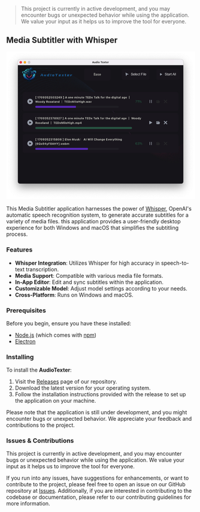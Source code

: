 > This project is currently in active development, and you may encounter bugs or unexpected behavior while using the application. We value your input as it helps us to improve the tool for everyone.

## Media Subtitler with Whisper

![AudioTexter Screenshot](./screenshot/screenshot.jpg)

This Media Subtitler application harnesses the power of [Whisper](https://openai.com/research/whisper), OpenAI's automatic speech recognition system, to generate accurate subtitles for a variety of media files. this application provides a user-friendly desktop experience for both Windows and macOS that simplifies the subtitling process.

### Features

- **Whisper Integration**: Utilizes Whisper for high accuracy in speech-to-text transcription.
- **Media Support**: Compatible with various media file formats.
- **In-App Editor**: Edit and sync subtitles within the application.
- **Customizable Model**: Adjust model settings according to your needs.
- **Cross-Platform**: Runs on Windows and macOS.

### Prerequisites

Before you begin, ensure you have these installed:
- [Node.js](https://nodejs.org/en/download/) (which comes with [npm](http://npmjs.com))
- [Electron](https://www.electronjs.org/docs/tutorial/installation)

### Installing

To install the **AudioTexter**:

1. Visit the [Releases](https://github.com/AlexWatsonCoder/AudioTexter/releases) page of our repository.
2. Download the latest version for your operating system.
3. Follow the installation instructions provided with the release to set up the application on your machine.

Please note that the application is still under development, and you might encounter bugs or unexpected behavior. We appreciate your feedback and contributions to the project.

### Issues & Contributions

This project is currently in active development, and you may encounter bugs or unexpected behavior while using the application. We value your input as it helps us to improve the tool for everyone.

If you run into any issues, have suggestions for enhancements, or want to contribute to the project, please feel free to open an issue on our GitHub repository at [Issues](https://github.com/AlexWatsonCoder/AudioTexter/issues). Additionally, if you are interested in contributing to the codebase or documentation, please refer to our contributing guidelines for more information.
